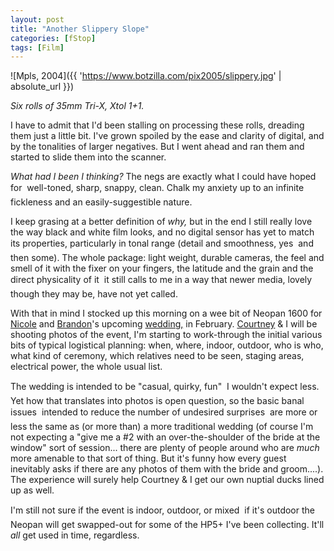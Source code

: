 ```yaml
---
layout: post
title: "Another Slippery Slope"
categories: [fStop]
tags: [Film]
---
```



![Mpls, 2004]({{ 'https://www.botzilla.com/pix2005/slippery.jpg' | absolute_url }})


<i>Six rolls of 35mm Tri-X, Xtol 1+1.</i>

I have to admit that I'd been stalling on processing these rolls, dreading them just a little bit. I've grown spoiled by the ease and clarity of digital, and by the tonalities of larger negatives. But I went ahead and ran them and started to slide them into the scanner.

<i>What had I been I thinking?</i> The negs are exactly what I could have hoped for &#151; well-toned, sharp, snappy, clean. Chalk my anxiety up to an infinite fickleness and an easily-suggestible nature.

<!--more-->
I keep grasing at a better definition of <i>why,</i> but in the end I still really love the way black and white film looks, and no digital sensor has yet to match its properties, particularly in tonal range (detail and smoothness, yes &#151; and then some). The whole package: light weight, durable cameras, the feel and smell of it with the fixer on your fingers, the latitude and the grain and the direct physicality of it &#151; it still calls to me in a way that newer media, lovely though they may be, have not yet called.

With that in mind I stocked up this morning on a wee bit of Neopan 1600 for <a href="http://neekole.com/" target="nb">Nicole</a> and <a href="http://thegeekout.com/" target="nb">Brandon</a>'s upcoming <a href="http://neekole.com/archives/category/wedding-plans/" target="nb">wedding,</a> in February. <a href="http://blog.geekychick.net/" target="nb">Courtney</a> & I will be shooting photos of the event, I'm starting to work-through the initial various bits of typical logistical planning: when, where, indoor, outdoor, who is who, what kind of ceremony, which relatives need to be seen, staging areas, electrical power, the whole usual list.

The wedding is intended to be "casual, quirky, fun" &#151; I wouldn't expect less. Yet how that translates into photos is open question, so the basic banal issues &#151; intended to reduce the number of undesired surprises &#151; are more or less the same as (or more than) a more traditional wedding (of course I'm not expecting a "give me a #2 with an over-the-shoulder of the bride at the window" sort of session... there are plenty of people around who are <i>much</i> more amenable to that sort of thing. But it's funny how every guest inevitably asks if there are any photos of <it>them</i> with the bride and groom....). The experience will surely help Courtney & I get our own nuptial ducks lined up as well.

I'm still not sure if the event is indoor, outdoor, or mixed &#151; if it's outdoor the Neopan will get swapped-out for some of the HP5+ I've been collecting. It'll <i>all</i> get used in time, regardless.
